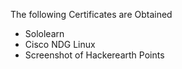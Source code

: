 The following Certificates are Obtained
* Sololearn 
* Cisco NDG Linux
* Screenshot of Hackerearth Points